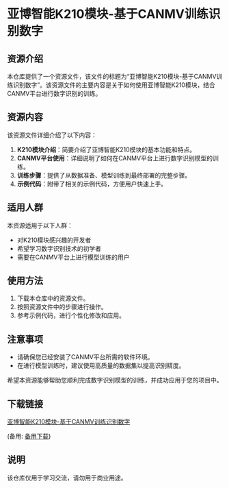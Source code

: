 # 亚博智能K210模块-基于CANMV训练识别数字

## 资源介绍

本仓库提供了一个资源文件，该文件的标题为“亚博智能K210模块-基于CANMV训练识别数字”。该资源文件的主要内容是关于如何使用亚博智能K210模块，结合CANMV平台进行数字识别的训练。

## 资源内容

该资源文件详细介绍了以下内容：

1. **K210模块介绍**：简要介绍了亚博智能K210模块的基本功能和特点。
2. **CANMV平台使用**：详细说明了如何在CANMV平台上进行数字识别模型的训练。
3. **训练步骤**：提供了从数据准备、模型训练到最终部署的完整步骤。
4. **示例代码**：附带了相关的示例代码，方便用户快速上手。

## 适用人群

本资源适用于以下人群：

- 对K210模块感兴趣的开发者
- 希望学习数字识别技术的初学者
- 需要在CANMV平台上进行模型训练的用户

## 使用方法

1. 下载本仓库中的资源文件。
2. 按照资源文件中的步骤进行操作。
3. 参考示例代码，进行个性化修改和应用。

## 注意事项

- 请确保您已经安装了CANMV平台所需的软件环境。
- 在进行模型训练时，建议使用高质量的数据集以提高识别精度。

希望本资源能够帮助您顺利完成数字识别模型的训练，并成功应用于您的项目中。

## 下载链接
[亚博智能K210模块-基于CANMV训练识别数字](https://pan.quark.cn/s/5c42e494860a) 

(备用: [备用下载](https://pan.baidu.com/s/1SyXczLz7JbYRWzjxz1POJQ?pwd=1234))

## 说明

该仓库仅用于学习交流，请勿用于商业用途。

